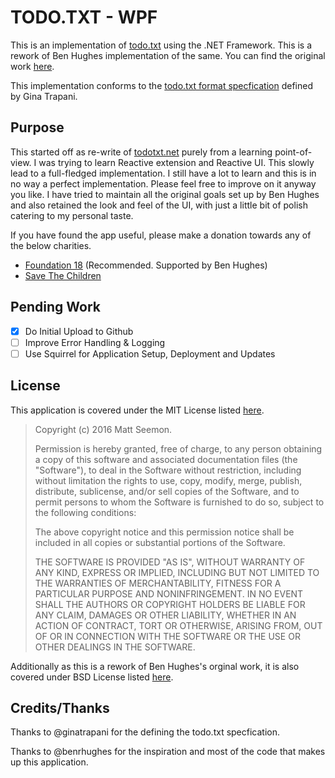 # TODO.TXT - WPF

This is an implementation of [todo.txt][todo.txt] using the .NET Framework. This is a rework of Ben Hughes implementation of the same. You can find the original work [here][todotxt.net].

This implementation conforms to the [todo.txt format specfication][todo.txt.spec] defined by Gina Trapani.

## Purpose
This started off as re-write of [todotxt.net][todotxt.net] purely from a learning point-of-view. I was trying to learn Reactive extension and Reactive UI. This slowly lead to a full-fledged implementation. I still have a lot to learn and this is in no way a perfect implementation. Please feel free to improve on it anyway you like. I have tried to maintain all the original goals set up by Ben Hughes and also retained the look and feel of the UI, with just a little bit of polish catering to my personal taste.

If you have found the app useful, please make a donation towards any of the below charities.

 * [Foundation 18][foundation18] (Recommended. Supported by Ben Hughes)
 * [Save The Children][savethechildren]

## Pending Work 

 - [x] Do Initial Upload to Github
 - [ ] Improve Error Handling & Logging
 - [ ] Use Squirrel for Application Setup, Deployment and Updates

## License
This application is covered under the MIT License listed [here][license].

 > Copyright (c) 2016 Matt Seemon.
 > 
 > Permission is hereby granted, free of charge, to any person obtaining a copy of this software and associated documentation files (the "Software"), to deal in the Software without restriction, including without limitation the rights to use, copy, modify, merge, publish, distribute, sublicense, and/or sell copies of the Software, and to permit persons to whom the Software is furnished to do so, subject to the following conditions:
 >
 > The above copyright notice and this permission notice shall be included in all copies or substantial portions of the Software.
 > 
 > THE SOFTWARE IS PROVIDED "AS IS", WITHOUT WARRANTY OF ANY KIND, EXPRESS OR IMPLIED, INCLUDING BUT NOT LIMITED TO THE WARRANTIES OF MERCHANTABILITY, FITNESS FOR A PARTICULAR PURPOSE AND NONINFRINGEMENT. IN NO EVENT SHALL THE AUTHORS OR COPYRIGHT HOLDERS BE LIABLE FOR ANY CLAIM, DAMAGES OR OTHER LIABILITY, WHETHER IN AN ACTION OF CONTRACT, TORT OR OTHERWISE, ARISING FROM, OUT OF OR IN CONNECTION WITH THE SOFTWARE OR THE USE OR OTHER DEALINGS IN THE SOFTWARE.

Additionally as this is a rework of Ben Hughes's orginal work, it is also covered under BSD License listed [here][todotxt.net.license].

## Credits/Thanks

Thanks to @ginatrapani for the defining the todo.txt specfication.

Thanks to @benrhughes for the inspiration and most of the code that makes up this application.

[todo.txt]: http://todotxt.com/
[todotxt.net]: http://benrhughes.com/todotxt.net/
[savethechildren]: https://support.savethechildren.in/#donate-form
[foundation18]: http://foundation18.org/
[todotxt.net.license]: https://github.com/benrhughes/todotxt.net/blob/dev/BSD_LICENSE.txt
[todo.txt.spec]: https://github.com/ginatrapani/todo.txt-cli/wiki/The-Todo.txt-Format
[license]: MIT_LICENSE.txt